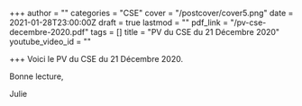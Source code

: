 +++
author = ""
categories = "CSE"
cover = "/postcover/cover5.png"
date = 2021-01-28T23:00:00Z
draft = true
lastmod = ""
pdf_link = "/pv-cse-decembre-2020.pdf"
tags = []
title = "PV du CSE du 21 Décembre 2020"
youtube_video_id = ""

+++
Voici le PV du CSE du 21 Décembre 2020. 

Bonne lecture,

Julie
